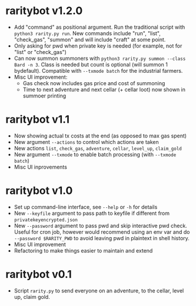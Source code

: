 # raritybot v1.2.0

- Add "command" as positional argument. Run the traditional script with `python3 rarity.py run`.
  New commands include "run", "list", "check_gas", "summon" and will include "craft" at some point.
- Only asking for pwd when private key is needed (for example, not for "list" or "check_gas")
- Can now summon summoners with `python3 rarity.py summon --class Bard -n 3`. 
  Class is needed but count is optional (will summon 1 bydefault). Compatible with `--txmode batch` for the industrial farmers.
- Misc UI improvement:
    * Gas check now includes gas price and cost of summoning
    * Time to next adventure and next cellar (+ cellar loot) now shown in summoer printing

# raritybot v1.1

- Now showing actual tx costs at the end (as opposed to max gas spent)
- New argument `--actions` to control which actions are taken
- New actions `list`, `check_gas`, `adventure`, `cellar`, `level_up`, `claim_gold`
- New argument `--txmode` to enable batch processing (with `--txmode batch`)
- Misc UI inprovements

# raritybot v1.0

- Set up command-line interface, see `--help` or `-h` for details
- New `--keyfile` argument to pass path to keyfile if different from `privatekeyencrypted.json`
- New `--password` argument to pass pwd and skip interactive pwd check. 
  Useful for cron job, however would recommend using an env var 
  and do `--password $RARITY_PWD` to avoid leaving pwd in plaintext in shell history. 
- Misc UI improvement
- Refactoring to make things easier to maintain and extend

# raritybot v0.1

- Script `rarity.py` to send everyone on an adventure, to the cellar, level up, claim gold.